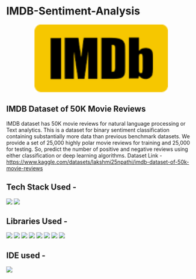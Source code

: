 # IMDB-Sentiment-Analysis

<p align="center">
  <img src="https://github.com/debamitr1012/IMDB-Sentiment-Analysis/blob/main/imdb.png" width="355" height="180"/>
</p>

## IMDB Dataset of 50K Movie Reviews

IMDB dataset has 50K movie reviews for natural language processing or Text analytics. This is a dataset for binary sentiment classification containing substantially more data than previous benchmark datasets. We provide a set of 25,000 highly polar movie reviews for training and 25,000 for testing. So, predict the number of positive and negative reviews using either classification or deep learning algorithms.
Dataset Link - https://www.kaggle.com/datasets/lakshmi25npathi/imdb-dataset-of-50k-movie-reviews

## Tech Stack Used -

<img src="https://img.shields.io/badge/python%20-%2314354C.svg?&style=for-the-badge&logo=python&logoColor=white"/> <img src="https://img.shields.io/badge/jupyter%20-%2314354C.svg?&style=for-the-badge&logo=jupyter&logoColor=white"/>

## Libraries Used -

<img src="https://img.shields.io/badge/numpy%20-%2314354C.svg?&style=for-the-badge&logo=numpy&logoColor=white"/> <img src="https://img.shields.io/badge/pandas%20-%2314354C.svg?&style=for-the-badge&logo=pandas&logoColor=white"/> <img src="https://img.shields.io/badge/pytorch%20-%2314354C.svg?&style=for-the-badge&logo=pytorch&logoColor=white"/> <img src="https://img.shields.io/badge/matplotlib%20-%2314354C.svg?&style=for-the-badge&logo=matplotlib&logoColor=white"/> <img src="https://img.shields.io/badge/seaborn%20-%2314354C.svg?&style=for-the-badge&logo=seaborn&logoColor=white"/> <img src="https://img.shields.io/badge/flask%20-%2314354C.svg?&style=for-the-badge&logo=flask&logoColor=white"/> <img src="https://img.shields.io/badge/nltk%20-%2314354C.svg?&style=for-the-badge&logo=nltk&logoColor=white"/>  <img src="https://img.shields.io/badge/pickle%20-%2314354C.svg?&style=for-the-badge&logo=pickle&logoColor=white"/>

## IDE used -

<img src="https://img.shields.io/badge/anaconda%20-%2314354C.svg?&style=for-the-badge&logo=anaconda&logoColor=white"/> 
